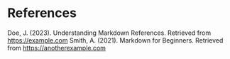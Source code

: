 # References

<a id="ref1"></a> Doe, J. (2023). Understanding Markdown References. Retrieved from https://example.com
<a id="ref2"></a> Smith, A. (2021). Markdown for Beginners. Retrieved from https://anotherexample.com
